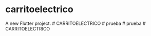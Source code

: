 # carritoelectrico

A new Flutter project.
#   C A R R I T O E L E C T R I C O  
 #   p r u e b a  
 #   p r u e b a  
 #   C A R R I T O E L E C T R I C O  
 